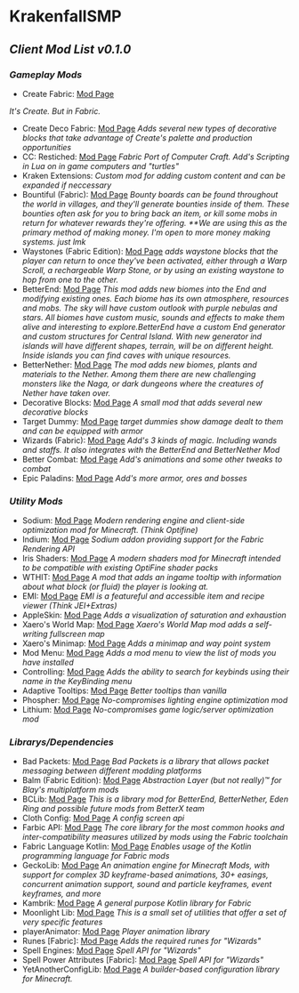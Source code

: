 # KrakenfallSMP
## _Client Mod List v0.1.0_

### _Gameplay Mods_
- Create Fabric: [Mod Page](https://www.curseforge.com/minecraft/mc-mods/create-fabric)

_It's Create. But in Fabric._
- Create Deco Fabric: [Mod Page](https://www.curseforge.com/minecraft/mc-mods/create-deco-fabric)
_Adds several new types of decorative blocks that take advantage of Create's palette_
_and production opportunities_
- CC: Restiched: [Mod Page](https://www.curseforge.com/minecraft/mc-mods/cc-restitched)
_Fabric Port of Computer Craft. Add's Scripting in Lua on in game computers and "turtles"_
- Kraken Extensions:
_Custom mod for adding custom content and can be expanded if neccessary_
- Bountiful (Fabric): [Mod Page](https://www.curseforge.com/minecraft/mc-mods/cc-restitched)
_Bounty boards can be found throughout the world in villages, and they'll generate bounties inside of them._
_These bounties often ask for you to bring back an item, or kill some mobs in return for whatever rewards they're offering._
_**We are using this as the primary method of making money. I'm open to more money making systems. just lmk_
- Waystones (Fabric Edition): [Mod Page](https://www.curseforge.com/minecraft/mc-mods/waystones-fabric)
_adds waystone blocks that the player can return to once they've been activated, either through a Warp Scroll,_
_a rechargeable Warp Stone, or by using an existing waystone to hop from one to the other._
- BetterEnd: [Mod Page](https://www.curseforge.com/minecraft/mc-mods/betterend)
_This mod adds new biomes into the End and modifying existing ones. Each biome has its own atmosphere,_
_resources and mobs. The sky will have custom outlook with purple nebulas and stars. All biomes have_
_custom music, sounds and effects to make them alive and interesting to explore.BetterEnd have a custom_
_End generator and custom structures for Central Island. With new generator ind islands will have_
_different shapes, terrain, will be on different height. Inside islands you can find caves with unique resources._
- BetterNether: [Mod Page](https://www.curseforge.com/minecraft/mc-mods/betternether)
_The mod adds new biomes, plants and materials to the Nether. Among them there are new challenging_
_monsters like the Naga, or dark dungeons where the creatures of Nether have taken over._
- Decorative Blocks: [Mod Page](https://www.curseforge.com/minecraft/mc-mods/decorative-blocks)
_A small mod that adds several new decorative blocks_
- Target Dummy: [Mod Page](https://www.curseforge.com/minecraft/mc-mods/mmmmmmmmmmmm)
_target dummies show damage dealt to them and can be equipped with armor_
- Wizards (Fabric): [Mod Page](https://www.curseforge.com/minecraft/mc-mods/wizards)
_Add's 3 kinds of magic. Including wands and staffs. It also integrates with the BetterEnd_
_and BetterNether Mod_
- Better Combat: [Mod Page](https://www.curseforge.com/minecraft/mc-mods/better-combat-by-daedelus)
_Add's animations and some other tweaks to combat_
- Epic Paladins: [Mod Page](https://www.curseforge.com/minecraft/mc-mods/epic-paladins)
_Add's more armor, ores and bosses_

### _Utility Mods_
- Sodium: [Mod Page](https://modrinth.com/mod/sodium)
_Modern rendering engine and client-side optimization mod for Minecraft. (Think Optifine)_
- Indium: [Mod Page](https://modrinth.com/mod/indium)
_Sodium addon providing support for the Fabric Rendering API_
- Iris Shaders: [Mod Page](https://modrinth.com/mod/iris)
_A modern shaders mod for Minecraft intended to be compatible with existing OptiFine shader packs_
- WTHIT: [Mod Page](https://www.curseforge.com/minecraft/mc-mods/wthit)
_A mod that adds an ingame tooltip with information about what block (or fluid) the player is looking at._
- EMI: [Mod Page](https://www.curseforge.com/minecraft/mc-mods/emi)
_EMI is a featureful and accessible item and recipe viewer (Think JEI+Extras)_
- AppleSkin: [Mod Page](https://www.curseforge.com/minecraft/mc-mods/appleskin)
_Adds a visualization of saturation and exhaustion_
- Xaero's World Map: [Mod Page](https://www.curseforge.com/minecraft/mc-mods/xaeros-world-map)
_Xaero's World Map mod adds a self-writing fullscreen map_
- Xaero's Minimap: [Mod Page](https://www.curseforge.com/minecraft/mc-mods/xaeros-minimap)
_Adds a minimap and way point system_
- Mod Menu: [Mod Page](https://modrinth.com/mod/modmenu?fromcf)
_Adds a mod menu to view the list of mods you have installed_
- Controlling: [Mod Page](https://www.curseforge.com/minecraft/mc-mods/controlling)
_Adds the ability to search for keybinds using their name in the KeyBinding menu_
- Adaptive Tooltips: [Mod Page](https://www.curseforge.com/minecraft/mc-mods/adaptive-tooltips)
_Better tooltips than vanilla_
- Phospher: [Mod Page](https://modrinth.com/mod/phosphor)
_No-compromises lighting engine optimization mod_
- Lithium: [Mod Page](https://modrinth.com/mod/lithium)
_No-compromises game logic/server optimization mod_

### _Librarys/Dependencies_
- Bad Packets: [Mod Page](https://www.curseforge.com/minecraft/mc-mods/badpackets)
_Bad Packets is a library that allows packet messaging between different modding platforms_
- Balm (Fabric Edition): [Mod Page](https://www.curseforge.com/minecraft/mc-mods/balm-fabric)
_Abstraction Layer (but not really)™ for Blay's multiplatform mods_
- BCLib: [Mod Page](https://www.curseforge.com/minecraft/mc-mods/bclib)
_This is a library mod for BetterEnd, BetterNether, Eden Ring and possible future mods from BetterX team_
- Cloth Config: [Mod Page](https://www.curseforge.com/minecraft/mc-mods/cloth-config)
_A config screen api_
- Farbic API: [Mod Page](https://www.curseforge.com/minecraft/mc-mods/fabric-api)
_The core library for the most common hooks and inter-compatibility measures utilized by mods_
_using the Fabric toolchain_
- Fabric Language Kotlin: [Mod Page](https://www.curseforge.com/minecraft/mc-mods/fabric-language-kotlin)
_Enables usage of the Kotlin programming language for Fabric mods_
- GeckoLib: [Mod Page](https://www.curseforge.com/minecraft/mc-mods/geckolib)
_An animation engine for Minecraft Mods, with support for complex 3D keyframe-based animations, 30+_
_easings, concurrent animation support, sound and particle keyframes, event keyframes, and more_
- Kambrik: [Mod Page](https://www.curseforge.com/minecraft/mc-mods/kambrik)
_A general purpose Kotlin library for Fabric_
- Moonlight Lib: [Mod Page](https://www.curseforge.com/minecraft/mc-mods/selene)
_This is a small set of utilities that offer a set of very specific features_
- playerAnimator: [Mod Page](https://www.curseforge.com/minecraft/mc-mods/playeranimator)
_Player animation library_
- Runes [Fabric]: [Mod Page](https://www.curseforge.com/minecraft/mc-mods/rune-crafting)
_Adds the required runes for "Wizards"_
- Spell Engines: [Mod Page](https://www.curseforge.com/minecraft/mc-mods/spell-engine)
_Spell API for "Wizards"_
- Spell Power Attributes [Fabric]: [Mod Page](https://www.curseforge.com/minecraft/mc-mods/spell-power)
_Spell API for "Wizards"_
- YetAnotherConfigLib: [Mod Page](https://www.curseforge.com/minecraft/search?page=1&pageSize=20&sortType=1&search=YetAnotherCOnfig)
_A builder-based configuration library for Minecraft._

